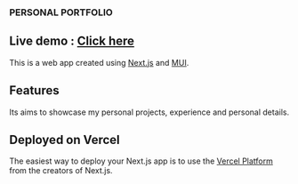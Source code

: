 ### PERSONAL PORTFOLIO


## Live demo : [Click here](https://portfolio-five-lime-17.vercel.app/)

This is a web app created using [Next.js](https://nextjs.org/) and [MUI](https://mui.com/material-ui/getting-started/).

## Features
Its aims to showcase my personal projects, experience and personal details.

## Deployed on Vercel

The easiest way to deploy your Next.js app is to use the [Vercel Platform](https://vercel.com/new?utm_medium=default-template&filter=next.js&utm_source=create-next-app&utm_campaign=create-next-app-readme) from the creators of Next.js.

